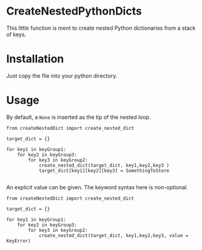 # CreateNestedPythonDicts
This little function is ment to create nested Python dictionaries from a stack of keys.

# Installation

Just copy the file into your python directory.

# Usage

By default, a `None` is inserted as the tip of the nested loop.

```
from createNestedDict import create_nested_dict

target_dict = {}

for key1 in keyGroup1:
    for key2 in keyGroup3:
        for key3 in keyGroup2:
            create_nested_dict(target_dict, key1,key2,key3 )
            target_dict[key1][key2][key3] = SomethingToStore
            
```

An explicit value can be given. The keyword syntax here is non-optional.
```
from createNestedDict import create_nested_dict

target_dict = {}

for key1 in keyGroup1:
    for key2 in keyGroup3:
        for key3 in keyGroup2:
            create_nested_dict(target_dict, key1,key2,key3, value = KeyError)
```

